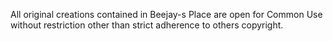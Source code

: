 All original creations contained in Beejay-s Place are open for Common Use without restriction other than strict adherence to others copyright.
